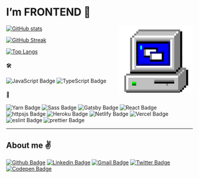 # I’m FRONTEND :punch:

<img align="right" alt="PC GIF" src="https://github.com/TheDudeThatCode/TheDudeThatCode/blob/master/Assets/PC.gif" width="200" />

[![GitHub stats](https://github-readme-stats.vercel.app/api?username=indiorlei&theme=dracula&show_icons=true&count_private=true)](https://github.com/anuraghazra/github-readme-stats)

[![GitHub Streak](https://github-readme-streak-stats.herokuapp.com?user=indiorlei&theme=dracula&date_format=M%20j%5B%2C%20Y%5D)](https://git.io/streak-stats)

[![Top Langs](https://github-readme-stats.vercel.app/api/top-langs/?username=indiorlei&theme=dracula&hide=makefile&layout=compact)](https://github.com/anuraghazra/github-readme-stats)

<!-- --- -->
<!-- [![Uiggy](https://github-readme-stats.vercel.app/api/pin/?username=indiorlei&repo=uiggy&theme=dracula)](https://github.com/indiorlei/uiggy) -->
<!-- [![Molly](https://github-readme-stats.vercel.app/api/pin/?username=indiorlei&repo=molly&theme=dracula)](https://github.com/indiorlei/molly) -->

  
#### :hammer_and_wrench:
![JavaScript Badge](https://img.shields.io/badge/JavaScript-323330?style=for-the-badge&logo=javascript&logoColor=F7DF1E)
![TypeScript Badge](https://img.shields.io/badge/TypeScript-007ACC?style=for-the-badge&logo=typescript&logoColor=white)

#### :ocean:
![Yarn Badge](https://img.shields.io/badge/Yarn-2C8EBB?style=for-the-badge&logo=yarn&logoColor=white)
![Sass Badge](https://img.shields.io/badge/Sass-CC6699?style=for-the-badge&logo=sass&logoColor=white)
![Gatsby Badge](https://img.shields.io/badge/Gatsby-663399?style=for-the-badge&logo=gatsby&logoColor=white)
![React Badge](https://img.shields.io/badge/React-20232A?style=for-the-badge&logo=react&logoColor=61DAFB)
![httpsjs Badge](https://img.shields.io/badge/next.js-000000?style=for-the-badge&logo=nextdotjs&logoColor=white)
![Heroku Badge](https://img.shields.io/badge/Heroku-430098?style=for-the-badge&logo=heroku&logoColor=white)
![Netlify Badge](https://img.shields.io/badge/Netlify-00C7B7?style=for-the-badge&logo=netlify&logoColor=white)
![Vercel Badge](https://img.shields.io/badge/Vercel-000000?style=for-the-badge&logo=vercel&logoColor=white)
![eslint Badge](https://img.shields.io/badge/eslint-3A33D1?style=for-the-badge&logo=eslint&logoColor=white)
![prettier Badge](https://img.shields.io/badge/prettier-1A2C34?style=for-the-badge&logo=prettier&logoColor=F7BA3E)

---
## About me :v:
[![Github Badge](https://img.shields.io/badge/GitHub-100000?style=for-the-badge&logo=github&logoColor=white&link=https://github.com/indiorlei)](https://github.com/indiorlei)
[![Linkedin Badge](https://img.shields.io/badge/LinkedIn-0077B5?style=for-the-badge&logo=linkedin&logoColor=white&link=https://www.linkedin.com/in/indiorlei-de-oliveira-b137b232/)](https://www.linkedin.com/in/indiorlei-de-oliveira-b137b232/)
[![Gmail Badge](https://img.shields.io/badge/Gmail-D14836?style=for-the-badge&logo=gmail&logoColor=whitelink=mailto:indiorleioliveira@gmail.com)](mailto:indiorleioliveira@gmail.com)
[![Twitter Badge](https://img.shields.io/badge/Twitter-1DA1F2?style=for-the-badge&logo=twitter&logoColor=white&link=https://twitter.com/indiorlei)](https://twitter.com/indiorlei)
[![Codepen Badge](https://img.shields.io/badge/Codepen-000000?style=for-the-badge&logo=codepen&logoColor=white&link=https://codepen.io/indiorlei)](https://codepen.io/indiorlei)


<!--
**indiorlei/indiorlei** is a ✨ _special_ ✨ repository because its `README.md` (this file) appears on your GitHub profile.

Here are some ideas to get you started:

- 🔭 I’m currently working on ...
- 🌱 I’m currently learning ...
- 👯 I’m looking to collaborate on ...
- 🤔 I’m looking for help with ...
- 💬 Ask me about ...
- 📫 How to reach me: ...
- 😄 Pronouns: ...
- ⚡ Fun fact: ...
-->

